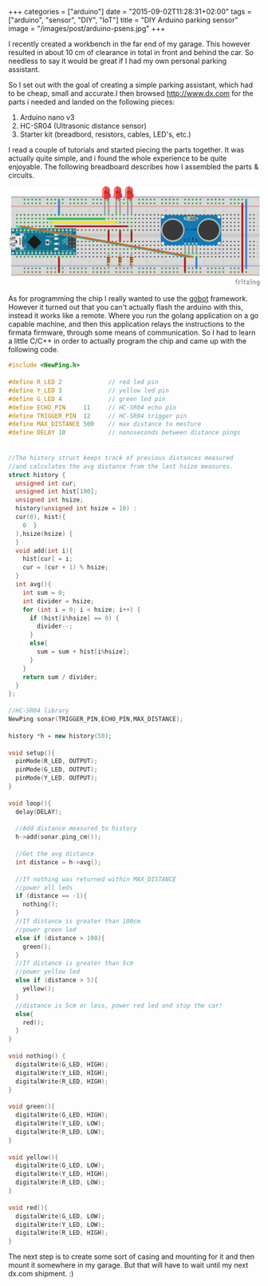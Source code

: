 +++
categories = ["arduino"]
date = "2015-09-02T11:28:31+02:00"
tags = ["arduino", "sensor", "DIY", "IoT"]
title = "DIY Arduino parking sensor"
image = "/images/post/arduino-psens.jpg"
+++

I recently created a workbench in the far end of my garage. This however resulted in about 10 cm of clearance in total in front and behind the car. So needless to say it would be great if I had my own personal parking assistant.

So I set out with the goal of creating a simple parking assistant, which had to be cheap, small and accurate.I then browsed http://www.dx.com for the parts i needed and landed on the following pieces:

1. Arduino nano v3
2. HC-SR04 (Ultrasonic distance sensor)
3. Starter kit (breadbord, resistors, cables, LED's, etc.)

I read a couple of tutorials and started piecing the parts together. It was actually quite simple, and i found the whole experience to be quite enjoyable. The following breadboard describes how I assembled the parts & circuits.

[![breadboard](/images/post/psens_bb.png)](/images/post/psens_bb.png)

As for programming the chip I really wanted to use the [gobot](http://www.gobot.io) framework. However it turned out that you can't actually flash the arduino with this, instead it works like a remote. Where you run the golang application on a go capable machine, and then this application relays the instructions to the firmata firmware, through some means of communication. So I had to learn a little C/C++ in order to actually program the chip and came up with the following code.

```c++
#include <NewPing.h>

#define R_LED 2             // red led pin
#define Y_LED 3             // yellow led pin
#define G_LED 4             // green led pin
#define ECHO_PIN     11     // HC-SR04 echo pin
#define TRIGGER_PIN  12     // HC-SR04 trigger pin
#define MAX_DISTANCE 500    // max distance to mesture
#define DELAY 10            // nanoseconds between distance pings


//The history struct keeps track of previous distances measured
//and calculates the avg distance from the last hsize measures.
struct history {
  unsigned int cur;
  unsigned int hist[100];
  unsigned int hsize;
  history(unsigned int hsize = 10) :
  cur(0), hist({
    0  }
  ),hsize(hsize) {
  }
  void add(int i){
    hist[cur] = i;
    cur = (cur + 1) % hsize;  
  }
  int avg(){
    int sum = 0;
    int divider = hsize;
    for (int i = 0; i < hsize; i++) {
      if (hist[i%hsize] == 0) {
        divider--;
      }
      else{
        sum = sum + hist[i%hsize];
      }
    }
    return sum / divider;
  }
};

//HC-SR04 library
NewPing sonar(TRIGGER_PIN,ECHO_PIN,MAX_DISTANCE);

history *h = new history(50);

void setup(){
  pinMode(R_LED, OUTPUT);
  pinMode(G_LED, OUTPUT);
  pinMode(Y_LED, OUTPUT);
}

void loop(){
  delay(DELAY);

  //Add distance measured to history
  h->add(sonar.ping_cm());

  //Get the avg distance
  int distance = h->avg();

  //If nothing was returned within MAX_DISTANCE
  //power all leds
  if (distance == -1){
    nothing();
  }
  //If distance is greater than 100cm
  //power green led
  else if (distance > 100){
    green();  
  }
  //If distance is greater than 5cm
  //power yellow led
  else if (distance > 5){
    yellow();
  }
  //distance is 5cm or less, power red led and stop the car!
  else{
    red();
  }
}

void nothing() {
  digitalWrite(G_LED, HIGH);
  digitalWrite(Y_LED, HIGH);  
  digitalWrite(R_LED, HIGH);
}

void green(){
  digitalWrite(G_LED, HIGH);
  digitalWrite(Y_LED, LOW);  
  digitalWrite(R_LED, LOW);
}

void yellow(){
  digitalWrite(G_LED, LOW);
  digitalWrite(Y_LED, HIGH);  
  digitalWrite(R_LED, LOW);
}

void red(){
  digitalWrite(G_LED, LOW);
  digitalWrite(Y_LED, LOW);  
  digitalWrite(R_LED, HIGH);
}
```

The next step is to create some sort of casing and mounting for it and then mount it somewhere in my garage. But that will have to wait until my next dx.com shipment. :)
